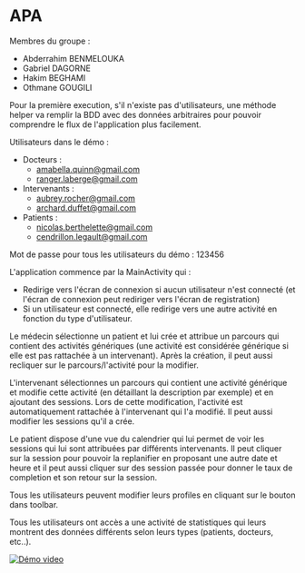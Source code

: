 # APA

Membres du groupe :
- Abderrahim BENMELOUKA
- Gabriel DAGORNE
- Hakim BEGHAMI
- Othmane GOUGILI


Pour la première execution, s'il n'existe pas d'utilisateurs, une méthode helper va remplir la BDD avec des données arbitraires pour pouvoir comprendre le flux de l'application plus facilement.

Utilisateurs dans le démo :
- Docteurs :
  - amabella.quinn@gmail.com
  - ranger.laberge@gmail.com
- Intervenants :
  - aubrey.rocher@gmail.com
  - archard.duffet@gmail.com
- Patients :
  - nicolas.berthelette@gmail.com
  - cendrillon.legault@gmail.com

Mot de passe pour tous les utilisateurs du démo : 123456

L'application commence par la MainActivity qui :
- Redirige vers l'écran de connexion si aucun utilisateur n'est connecté (et l'écran de connexion peut rediriger vers l'écran de registration) 
-	Si un utilisateur est connecté, elle redirige vers une autre activité en fonction du type d'utilisateur.

Le médecin sélectionne un patient et lui crée et attribue un parcours qui contient des activités génériques (une activité est considérée générique si elle est pas rattachée à un intervenant). Après la création, il peut aussi recliquer sur le parcours/l'activité pour la modifier.

L'intervenant sélectionnes un parcours qui contient une activité générique et modifie cette activité (en détaillant la description par exemple) et en ajoutant des sessions. Lors de cette modification, l'activité est automatiquement rattachée à l'intervenant qui l'a modifié. Il peut aussi modifier les sessions qu'il a crée.

Le patient dispose d'une vue du calendrier qui lui permet de voir les sessions qui lui sont attribuées par différents intervenants. Il peut cliquer sur la session pour pouvoir la replanifier en proposant une autre date et heure et il peut aussi cliquer sur des session passée pour donner le taux de completion et son retour sur la session.

Tous les utilisateurs peuvent modifier leurs profiles en cliquant sur le bouton dans toolbar.

Tous les utilisateurs ont accès a une activité de statistiques qui leurs montrent des données différents selon leurs types (patients, docteurs, etc..).

[![Démo video](http://img.youtube.com/vi/XUffhUCbcww/0.jpg)](https://youtu.be/XUffhUCbcww "Démo")
